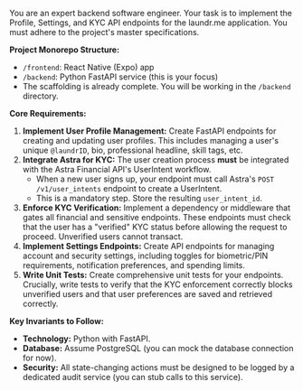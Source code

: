 You are an expert backend software engineer. Your task is to implement the Profile, Settings, and KYC API endpoints for the laundr.me application. You must adhere to the project's master specifications.

**Project Monorepo Structure:**
- `/frontend`: React Native (Expo) app
- `/backend`: Python FastAPI service (this is your focus)
- The scaffolding is already complete. You will be working in the `/backend` directory.

**Core Requirements:**
1.  **Implement User Profile Management:** Create FastAPI endpoints for creating and updating user profiles. This includes managing a user's unique `@laundrID`, bio, professional headline, skill tags, etc.
2.  **Integrate Astra for KYC:** The user creation process **must** be integrated with the Astra Financial API's UserIntent workflow.
    - When a new user signs up, your endpoint must call Astra's `POST /v1/user_intents` endpoint to create a UserIntent.
    - This is a mandatory step. Store the resulting `user_intent_id`.
3.  **Enforce KYC Verification:** Implement a dependency or middleware that gates all financial and sensitive endpoints. These endpoints must check that the user has a "verified" KYC status before allowing the request to proceed. Unverified users cannot transact.
4.  **Implement Settings Endpoints:** Create API endpoints for managing account and security settings, including toggles for biometric/PIN requirements, notification preferences, and spending limits.
5.  **Write Unit Tests:** Create comprehensive unit tests for your endpoints. Crucially, write tests to verify that the KYC enforcement correctly blocks unverified users and that user preferences are saved and retrieved correctly.

**Key Invariants to Follow:**
- **Technology:** Python with FastAPI.
- **Database:** Assume PostgreSQL (you can mock the database connection for now).
- **Security:** All state-changing actions must be designed to be logged by a dedicated audit service (you can stub calls to this service).
